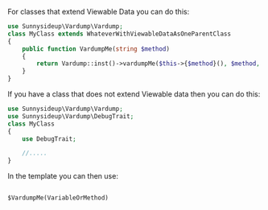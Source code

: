 For classes that extend Viewable Data you can do this:

```php
use Sunnysideup\Vardump\Vardump;
class MyClass extends WhateverWithViewableDataAsOneParentClass
{
    public function VardumpMe(string $method)
    {
        return Vardump::inst()->vardumpMe($this->{$method}(), $method, static::class);
    }
}
```


If you have a class that does not extend Viewable data then you can do this:


```php
use Sunnysideup\Vardump\Vardump;
use Sunnysideup\Vardump\DebugTrait;
class MyClass
{
    use DebugTrait;

    //.....
}


```


In the template you can then use:

```ss

$VardumpMe(VariableOrMethod)

```
